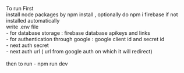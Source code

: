 To run First <br>
install node packages by npm install , optionally do npm i firebase if not installed automatically  <br>
write .env file  <br>
      - for database storage : firebase database apikeys and links <br>
      - for authentication through google : google client id and secret id <br>
      - next auth secret <br>
      - next auth url ( url from google auth on which it will redirect)  <br>
 <br>
then to run  - npm run dev <br>
